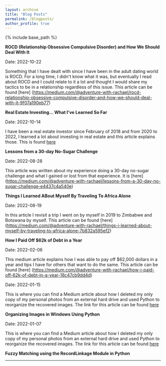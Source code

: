 ```yaml
---
layout: archive
title: "Blog Posts"
permalink: /blogposts/
author_profile: true
---
```


{% include base_path %}

**ROCD (Relationship Obsessive Compulsive Disorder) and How We Should Deal With It**

Date: 2022-10-22

Something that I have dealt with since I have been in the adult dating world is ROCD. For a long time, I didn't know what it was, but eventually I read about ROCD and I could relate to it a lot and thought I would share my tactics to be in a relationship regardless of this issue. This article can be found [here] (https://medium.com/@adventure-with-rachael/rocd-relationship-obsessive-compulsive-disorder-and-how-we-should-deal-with-it-9f07a190eb77)

**Real Estate Investing... What I've Learned So Far**

Date: 2022-10-14

I have been a real estate investor since February of 2018 and from 2020 to 2022, I learned a lot about investing in real estate and this article explains those. This is found [here](https://medium.com/@adventure-with-rachael/real-estate-investing-what-ive-learned-so-far-4a8d64de1a3c)

**Lessons from a 30-day No-Sugar Challenge**

Date: 2022-08-28

This article was written about my experience doing a 30-day no-sugar challenge and what I gained or lost from that experience. It is [here] (https://medium.com/@adventure-with-rachael/lessons-from-a-30-day-no-sugar-challenge-e4437c4a540e)

**Things I Learned ABout Myself By Traveling To Africa Alone**

Date: 2022-08-19

In this article I revisit a trip I went on by myself in 2019 to Zimbabwe and Botswana by myself. This article can be found [here] (https://medium.com/@adventure-with-rachael/things-i-learned-about-myself-by-traveling-to-africa-alone-7b832a595ef2)

**How I Paid Off $62k of Debt in a Year**

Date: 2022-02-06

This medium article explains how I was able to pay off $62,000 dollars in a year and tips I have for others that want to do the same. This article can be found [here] (https://medium.com/@adventure-with-rachael/how-i-paid-off-62k-of-debt-in-a-year-18c47cb9dd4d)

Date: 2022-01-15

This is where you can find a Medium article about how I deleted my only copy of my personal photos from an external hard drive and used Python to reorganize the recovered images. The link for this article can be found [here](https://rachael-phillips-data-expert.medium.com/fuzzy-matching-using-the-recordlinkage-module-in-python-bc14483582a3)

**Organizing Images in Windows Using Python**

Date: 2022-01-07

This is where you can find a Medium article about how I deleted my only copy of my personal photos from an external hard drive and used Python to reorganize the recovered images. The link for this article can be found [here](https://rachael-phillips-data-expert.medium.com/organizing-images-in-windows-using-python-42c3e8645a2f)

**Fuzzy Matching using the RecordLinkage Module in Python**

---

